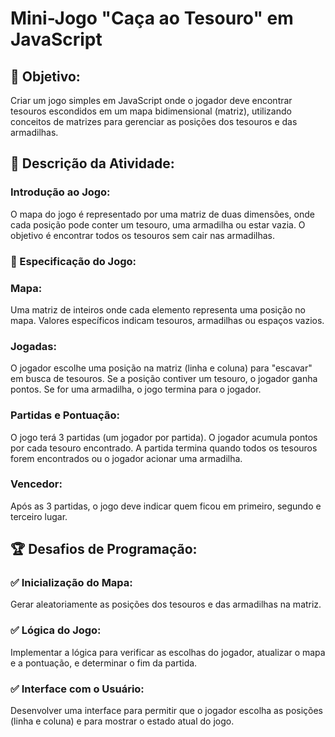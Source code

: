 # Mini-Jogo "Caça ao Tesouro" em JavaScript
## 🚩 Objetivo:
Criar um jogo simples em JavaScript onde o jogador deve encontrar tesouros escondidos em um mapa bidimensional (matriz), utilizando conceitos de matrizes para gerenciar as posições dos tesouros e das armadilhas.

## 📄 Descrição da Atividade:

### Introdução ao Jogo:
O mapa do jogo é representado por uma matriz de duas dimensões, onde cada posição pode conter um tesouro, uma armadilha ou estar vazia. O objetivo é encontrar todos os tesouros sem cair nas armadilhas.

### 📄 Especificação do Jogo:

### Mapa:
Uma matriz de inteiros onde cada elemento representa uma posição no mapa. Valores específicos indicam tesouros, armadilhas ou espaços vazios.

### Jogadas:
O jogador escolhe uma posição na matriz (linha e coluna) para "escavar" em busca de tesouros.
Se a posição contiver um tesouro, o jogador ganha pontos.
Se for uma armadilha, o jogo termina para o jogador.

### Partidas e Pontuação:
O jogo terá 3 partidas (um jogador por partida).
O jogador acumula pontos por cada tesouro encontrado.
A partida termina quando todos os tesouros forem encontrados ou o jogador acionar uma armadilha.

### Vencedor:
Após as 3 partidas, o jogo deve indicar quem ficou em primeiro, segundo e terceiro lugar.

## 🏆 Desafios de Programação:

### ✅ Inicialização do Mapa:
Gerar aleatoriamente as posições dos tesouros e das armadilhas na matriz.

### ✅ Lógica do Jogo:
Implementar a lógica para verificar as escolhas do jogador, atualizar o mapa e a pontuação, e determinar o fim da partida.

### ✅ Interface com o Usuário:
Desenvolver uma interface para permitir que o jogador escolha as posições (linha e coluna) e para mostrar o estado atual do jogo.
